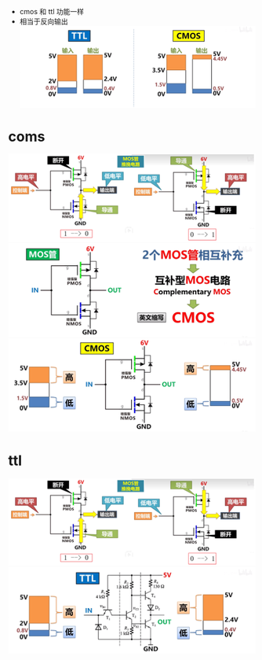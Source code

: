 - cmos 和 ttl 功能一样
- 相当于反向输出
![](../photo/Pasted%20image%2020250825183236.png)
# coms
![](../photo/Pasted%20image%2020250825183011.png)
![](../photo/Pasted%20image%2020250825183130.png)
![](../photo/Pasted%20image%2020250825183148.png)


# ttl
![](../photo/Pasted%20image%2020250825183056.png)
![](../photo/Pasted%20image%2020250825183211.png)
